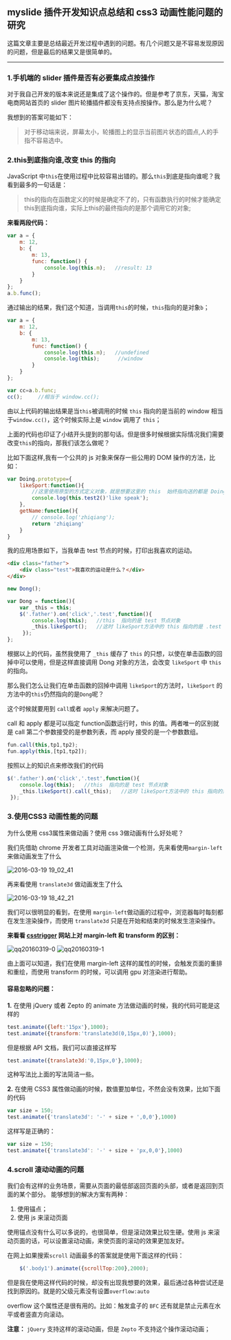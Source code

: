 ## **myslide 插件开发知识点总结和 css3 动画性能问题的研究**


这篇文章主要是总结最近开发过程中遇到的问题。有几个问题又是不容易发现原因的问题，但是最后的结果又是很简单的。

----
### **1.手机端的 slider 插件是否有必要集成点按操作**
对于我自己开发的版本来说还是集成了这个操作的。但是参考了京东，天猫，淘宝电商网站首页的 slider 图片轮播插件都没有支持点按操作。那么是为什么呢？

我想到的答案可能如下：
>对于移动端来说，屏幕太小，轮播图上的显示当前图片状态的圆点,人的手指不容易选中。

### **2.this到底指向谁,改变 this 的指向**
JavaScript 中`this`在使用过程中比较容易出错的。那么`this`到底是指向谁呢？我看到最多的一句话是：
>this的指向在函数定义的时候是确定不了的，只有函数执行的时候才能确定this到底指向谁，实际上this的最终指向的是那个调用它的对象;

**来看两段代码：**

```JavaScript
var a = {
    m: 12,
    b: {
        m: 13,
        func: function() {
            console.log(this.m);   //result: 13
        }
    }
};
a.b.func();
```
通过输出的结果，我们这个知道，当调用`this`的时候，`this`指向的是对象`b`；


```JavaScript
var a = {
    m: 12,
    b: {
        m: 13,
        func: function() {
            console.log(this.m);   //undefined
            console.log(this);      //window
        }
    }
};

var cc=a.b.func;
cc();     //相当于 window.cc();
```

由以上代码的输出结果是当`this`被调用的时候 `this` 指向的是当前的 window 相当于`window.cc()`，这个时候实际上是 `window` 调用了 `this`；

上面的代码也印证了小结开头提到的那句话。但是很多时候根据实际情况我们需要改变`this`的指向，那我们该怎么做呢？

比如下面这样,我有一个公共的 js 对象来保存一些公用的 DOM 操作的方法，比如：

```JavaScript
var Doing.prototype={
    likeSport:function(){
        //这里使用原型的方式定义对象，就是想要这里的 this  始终指向送的都是 Doing
        console.log(this.test2()'like speak');
    },
    getName:function(){
        // console.log('zhiqiang');
        return 'zhiqiang'
    }
}
```

我的应用场景如下，当我单击 test 节点的时候，打印出我喜欢的运动。

```html
<div class="father">
    <div class="test">我喜欢的运动是什么？</div>
</div>
```

```JavaScript
new Dong();

var Dong = function(){
    var _this = this;
    $('.father').on('click','.test',function(){
        console.log(this);   //this  指向的是 test 节点对象
        _this.likeSport();   //这时 likeSport方法中的 this 指向的是 .test 节点对象  
     });
};

```

根据以上的代码，虽然我使用了 `_this` 缓存了 `this` 的只想，以使在单击函数的回掉中可以使用，但是这样直接调用 Dong 对象的方法，会改变 `likeSport` 中 `this` 的指向。

那么我们怎么让我们在单击函数的回掉中调用 `likeSport`的方法时，`likeSport` 的方法中的`this`仍然指向的是`Dong`呢？

这个时候就要用到 `call`或者 `apply` 来解决问题了。

call 和 apply 都是可以指定 function函数运行时，this 的值。两者唯一的区别就是 call 第二个参数接受的是参数列表，而 apply 接受的是一个参数数组。

```JavaScript
fun.call(this,tp1,tp2);
fun.apply(this,[tp1,tp2]);
```

按照以上的知识点来修改我们的代码

```JavaScript
$('.father').on('click','.test',function(){
    console.log(this);   //this  指向的是 test 节点对象
    _this.likeSport().call(_this);   //这时 likeSport方法中的 this 指向的是 Dong
 });
```

### **3.使用CSS3 动画性能的问题**
为什么使用 css3属性来做动画？使用 css 3做动画有什么好处呢？

我们先借助 chrome 开发者工具对动画渲染做一个检测，先来看使用`margin-left`来做动画发生了什么

![2016-03-19 19_02_41](https://cloud.githubusercontent.com/assets/3990411/13898219/450ce9bc-ee05-11e5-95be-6eb2c3c62972.gif)


再来看使用 `translate3d` 做动画发生了什么

![2016-03-19 18_42_21](https://cloud.githubusercontent.com/assets/3990411/13898218/450d03fc-ee05-11e5-981f-5a5b374176ca.gif)



我们可以很明显的看到，在使用 `margin-left`做动画的过程中，浏览器每时每刻都在发生渲染操作，而使用 `translate3d` 只是在开始和结束的时候发生渲染操作。


**来看看 [csstrigger](https://csstriggers.com/) 网站上对 margin-left 和 transform 的区别：**

![qq20160319-0](https://cloud.githubusercontent.com/assets/3990411/13896738/68ecbba6-edd2-11e5-88cd-1945c074dd96.png)
![qq20160319-1](https://cloud.githubusercontent.com/assets/3990411/13896739/6a0b7266-edd2-11e5-99dc-5d9cba653e71.png)

由上面可以知道，我们在使用 margin-left 这样的属性的时候，会触发页面的重排和重绘，而使用 transform 的时候，可以调用 gpu 对渲染进行帮助。


#### 容易忽略的问题：

**1.** 在使用 jQuery 或者 Zepto 的 animate 方法做动画的时候，我的代码可能是这样的

```JavaScript
test.animate({left:'15px'},1000);
test.animate({transform:'translate3d(0,15px,0)'},1000);
```
但是根据 API 文档，我们可以直接这样写

```JavaScript
test.animate({translate3d:'0,15px,0'},1000);
```
这种写法比上面的写法简洁一些。


**2.** 在使用 CSS3 属性做动画的时候，数值要加单位，不然会没有效果，比如下面的代码

```JavaScript
var size = 150;
test.animate({'translate3d': '-' + size + ',0,0'},1000)
```

这样写是正确的：
```JavaScript
var size = 150;
test.animate({'translate3d': '-' + size + 'px,0,0'},1000)
```

### **4.scroll 滚动动画的问题**

我们会有这样的业务场景，需要从页面的最低部返回页面的头部，或者是返回到页面的某个部分。
能够想到的解决方案有两种：
1. 使用锚点；
2. 使用 js 来滚动页面

使用锚点没有什么可以多说的，也很简单，但是滚动效果比较生硬。使用 js 来滚动页面的话，可以设置滚动动画，来使页面的滚动的效果更加友好。

在网上如果搜索`scroll` 动画最多的答案就是使用下面这样的代码：

```JavaScript
    $('.body1').animate({scrollTop:200},2000);
```
但是我在使用这样代码的时候，却没有出现我想要的效果，最后通过各种尝试还是找到原因的。就是的父级元素没有设置`overflow:auto`

overflow 这个属性还是很有用的。比如：触发盒子的 `BFC` 还有就是禁止元素在水平或者竖直方向滚动。

**注意：**
`jQuery` 支持这样的滚动动画，但是 `Zepto` 不支持这个操作滚动动画；
